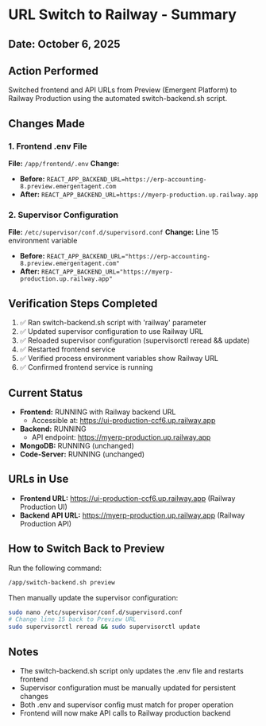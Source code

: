 # URL Switch to Railway - Summary

## Date: October 6, 2025

## Action Performed
Switched frontend and API URLs from Preview (Emergent Platform) to Railway Production using the automated switch-backend.sh script.

## Changes Made

### 1. Frontend .env File
**File:** `/app/frontend/.env`
**Change:** 
- **Before:** `REACT_APP_BACKEND_URL=https://erp-accounting-8.preview.emergentagent.com`
- **After:** `REACT_APP_BACKEND_URL=https://myerp-production.up.railway.app`

### 2. Supervisor Configuration
**File:** `/etc/supervisor/conf.d/supervisord.conf`
**Change:** Line 15 environment variable
- **Before:** `REACT_APP_BACKEND_URL="https://erp-accounting-8.preview.emergentagent.com"`
- **After:** `REACT_APP_BACKEND_URL="https://myerp-production.up.railway.app"`

## Verification Steps Completed
1. ✅ Ran switch-backend.sh script with 'railway' parameter
2. ✅ Updated supervisor configuration to use Railway URL
3. ✅ Reloaded supervisor configuration (supervisorctl reread && update)
4. ✅ Restarted frontend service
5. ✅ Verified process environment variables show Railway URL
6. ✅ Confirmed frontend service is running

## Current Status
- **Frontend:** RUNNING with Railway backend URL
  - Accessible at: https://ui-production-ccf6.up.railway.app
- **Backend:** RUNNING 
  - API endpoint: https://myerp-production.up.railway.app
- **MongoDB:** RUNNING (unchanged)
- **Code-Server:** RUNNING (unchanged)

## URLs in Use
- **Frontend URL:** https://ui-production-ccf6.up.railway.app (Railway Production UI)
- **Backend API URL:** https://myerp-production.up.railway.app (Railway Production API)

## How to Switch Back to Preview
Run the following command:
```bash
/app/switch-backend.sh preview
```

Then manually update the supervisor configuration:
```bash
sudo nano /etc/supervisor/conf.d/supervisord.conf
# Change line 15 back to Preview URL
sudo supervisorctl reread && sudo supervisorctl update
```

## Notes
- The switch-backend.sh script only updates the .env file and restarts frontend
- Supervisor configuration must be manually updated for persistent changes
- Both .env and supervisor config must match for proper operation
- Frontend will now make API calls to Railway production backend
